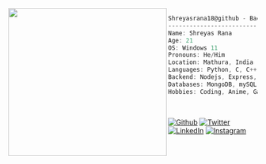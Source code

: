 <img align="left" src="https://media.tenor.com/VDZ7tUIWb6kAAAAC/bleach-mugetsu.gif" width="320" height="300"/>


```csharp
Shreyasrana18@github - Backend Developer
-------------------------------------------
Name: Shreyas Rana
Age: 21
OS: Windows 11
Pronouns: He/Him
Location: Mathura, India
Languages: Python, C, C++, SQL, Flutter, Dart, Javascript
Backend: Nodejs, Express, Flask
Databases: MongoDB, mySQL
Hobbies: Coding, Anime, Gaming
```
<br>
<p align="left"><a href="https://github.com/Shreyasrana18" target="_blank"><img alt="Github" src="https://img.shields.io/badge/GitHub-%2312100E.svg?&style=for-the-badge&logo=Github&logoColor=white" /></a>
<a href="https://twitter.com/Shreyasrana4" target="_blank"><img alt="Twitter" src="https://img.shields.io/badge/twitter-%231DA1F2.svg?&style=for-the-badge&logo=twitter&logoColor=white" /></a>
<a href="https://www.linkedin.com/in/shreyas-rana-1807/" target="_blank"><img alt="LinkedIn" src="https://img.shields.io/badge/linkedin-%230077B5.svg?&style=for-the-badge&logo=linkedin&logoColor=white" /></a>
<a href="https://www.instagram.com/shreyasrana18/" target="_blank"><img alt="Instagram" src="https://img.shields.io/badge/Instagram-E4405F?style=for-the-badge&logo=instagram&logoColor=white" /></a></p>
